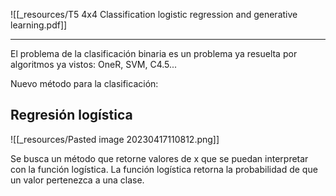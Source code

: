 ![[_resources/T5 4x4 Classification logistic regression and generative learning.pdf]]

---

El problema de la clasificación binaria es un problema ya resuelta por algoritmos ya vistos: OneR, SVM, C4.5...

Nuevo método para la clasificación:
## Regresión logística
![[_resources/Pasted image 20230417110812.png]]

Se busca un método que retorne valores de x que se puedan interpretar con la función logística. La función logística retorna la probabilidad de que un valor pertenezca a una clase.